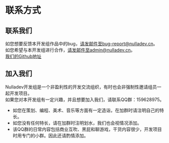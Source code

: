 # 联系方式
## 联系我们
如您想要反馈本开发组作品中的bug，请发邮件至bug-report@nulladev.cn。<br>
如您希望与本开发组进行合作，请发邮件至admin@nulladev.cn。<br>
[我们的Github地址](https://github.com/NullaDev)
## 加入我们
Nulladev开发组是一个非盈利性的开发交流组织，有时也会非强制性邀请组员一起开发项目。<br>
如果您对本开发组有一定兴趣，并且想要加入我们，请联系QQ群：159628975。<br>
+ 如您在策划、编程、美术、音乐等方面有一定造诣，在加群时请注明自己的特长。
+ 如您没有任何特长，请在加群时注明划水，我们也会视情况添加。
+ 该QQ群的日常内容包括商业互吹、黑屁和聊游戏，干货内容很少，开发项目时用专门的小群。因此还请酌情添加。
